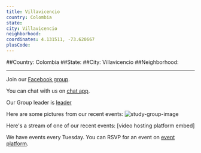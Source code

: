 ```yaml
---
title: Villavicencio
country: Colombia
state: 
city: Villavicencio
neighborhood: 
coordinates: 4.131511, -73.620667
plusCode:
---
```


##Country: Colombia
##State: 
##City: Villavicencio
##Neighborhood: 
*****
Join our [Facebook group](https://www.facebook.com/groups/free.code.camp.villavicencio).

You can chat with us on [chat app]().

Our Group leader is [leader]()

Here are some pictures from our recent events:
![study-group-image]()

Here's a stream of one of our recent events:
[video hosting platform embed]

We have events every Tuesday. You can RSVP for an event on [event platform]().
